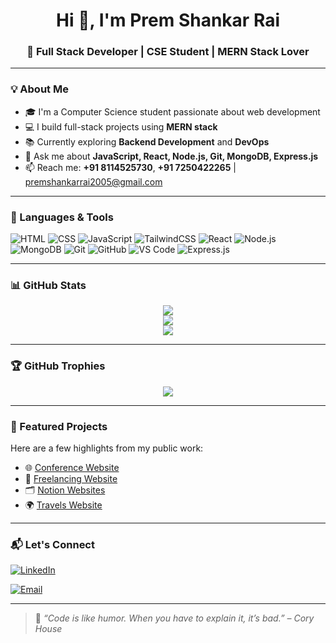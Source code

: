 <h1 align="center">Hi 👋, I'm Prem Shankar Rai</h1>
<h3 align="center">🚀 Full Stack Developer | CSE Student | MERN Stack Lover</h3>

---

### 💡 About Me

- 🎓 I'm a Computer Science student passionate about web development
- 💻 I build full-stack projects using **MERN stack**
- 📚 Currently exploring **Backend Development** and **DevOps**
- 💬 Ask me about **JavaScript, React, Node.js, Git, MongoDB, Express.js**
- 📫 Reach me: **+91 8114525730**, **+91 7250422265** | premshankarrai2005@gmail.com

---

### 🔧 Languages & Tools

![HTML](https://img.shields.io/badge/HTML-E34F26?style=for-the-badge&logo=html5&logoColor=white)
![CSS](https://img.shields.io/badge/CSS-1572B6?style=for-the-badge&logo=css3&logoColor=white)
![JavaScript](https://img.shields.io/badge/JavaScript-F7DF1E?style=for-the-badge&logo=javascript&logoColor=black)
![TailwindCSS](https://img.shields.io/badge/Tailwind-38B2AC?style=for-the-badge&logo=tailwind-css&logoColor=white)
![React](https://img.shields.io/badge/React-20232A?style=for-the-badge&logo=react&logoColor=61DAFB)
![Node.js](https://img.shields.io/badge/Node.js-339933?style=for-the-badge&logo=nodedotjs&logoColor=white)
![MongoDB](https://img.shields.io/badge/MongoDB-4EA94B?style=for-the-badge&logo=mongodb&logoColor=white)
![Git](https://img.shields.io/badge/Git-F05032?style=for-the-badge&logo=git&logoColor=white)
![GitHub](https://img.shields.io/badge/GitHub-181717?style=for-the-badge&logo=github&logoColor=white)
![VS Code](https://img.shields.io/badge/VS%20Code-007ACC?style=for-the-badge&logo=visual-studio-code&logoColor=white)
![Express.js](https://img.shields.io/badge/Express.js-000000?style=for-the-badge&logo=express&logoColor=white)

---



### 📊 GitHub Stats

<p align="center">
  <img src="https://github-readme-stats.vercel.app/api?username=premshankarrai2005&show_icons=true&theme=tokyonight" />
  <br>
  <img src="https://streak-stats.demolab.com/?user=premshankarrai2005&theme=tokyonight&cache-bust=1" />
  <br>
  <img src="https://github-readme-stats.vercel.app/api/top-langs/?username=premshankarrai2005&layout=compact&theme=tokyonight" />
</p>

---
### 🏆 GitHub Trophies

<p align="center">
  <img src="https://github-profile-trophy.vercel.app/?username=premshankarrai2005&theme=onedark" />
</p>

---

### 🚀 Featured Projects

Here are a few highlights from my public work:

- 🌐 [Conference Website](https://github.com/premshankarrai2005/Conference)
- 💼 [Freelancing Website](https://github.com/premshankarrai2005/Freelancing-Website)
- 🗂 [Notion Websites](https://github.com/premshankarrai2005/Notion-Websites)
- 🌍 [Travels Website](https://github.com/premshankarrai2005/travels-website)

---

### 📬 Let's Connect

[![LinkedIn](https://img.shields.io/badge/LinkedIn-blue?style=for-the-badge&logo=linkedin&logoColor=white)](https://www.linkedin.com/in/prem-shankar-rai-11910728a/)
<!-- [![Portfolio](https://img.shields.io/badge/Portfolio-black?style=for-the-badge&logo=vercel&logoColor=white)](https://your-portfolio.com) -->
[![Email](https://img.shields.io/badge/Gmail-D14836?style=for-the-badge&logo=gmail&logoColor=white)](mailto:premshankarrai2005@gmail.com)

---

> 💬 *“Code is like humor. When you have to explain it, it’s bad.” – Cory House*

